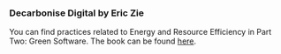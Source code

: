 ### Decarbonise Digital by Eric Zie

You can find practices related to Energy and Resource Efficiency in Part Two: Green Software. The book can be found [here](https://learning.gocode.green/p/read-the-book-decarbonise-digital).
